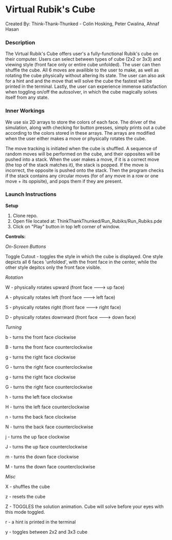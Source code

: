 # Virtual Rubik's Cube
Created By: Think-Thank-Thunked - Colin Hosking, Peter Cwalina, Ahnaf Hasan

### Description 
The Virtual Rubik's Cube offers user's a fully-functional Rubik's cube on their computer.
Users can select between types of cube (2x2 or 3x3) and viewing style (front face only or entire cube unfolded). 
The user can then shuffle the cube.
All 6 moves are availible to the user to make, as well as rotating the cube physically without altering its state.
The user can also ask for a hint and and the move that will solve the cube the fastest will be printed in the terminal.
Lastly, the user can experience immense satisfaction when toggling on/off the autosolver, in which the cube magically solves itself from any state.

### Inner Workings
We use six 2D arrays to store the colors of each face. 
The driver of the simulation, along with checking for button presses, simply prints out a cube according to the colors 
stored in these arrays. The arrays are modified when the user either makes a move or physically rotates the cube.

The move tracking is initiated when the cube is shuffled. A sequence of random moves will be performed on the cube, 
and their opposites will be pushed into a stack. When the user makes a move, if it is a correct move (the top of the stack
matches it), the stack is popped. If the move is incorrect, the opposite is pushed onto the stack. Then the program checks
if the stack contains any circular moves (for of any move in a row or one move + its oppisite), and pops them if they are present.

### Launch Instructions

**Setup**
1. Clone repo.
2. Open file located at: ThinkThankThunked/Run_Rubiks/Run_Rubiks.pde  
3. Click on "Play" button in top left corner of window.

**Controls:**

*On-Screen Buttons*

Toggle Cutout - toggles the style in which the cube is displayed. One style depicts all 6 faces 'unfolded', with the front face in the center, while the other style depitcs only the front face visible.

*Rotation*

W - physically rotates upward (front face ---> up face)

A - physically rotates left (front face ---> left face)

S - physically rotates right (front face ---> right face)

D - physically rotates downward (front face ---> down face)

*Turning*

b - turns the front face clockwise

B - turns the front face counterclockwise

g - turns the right face clockwise

G - turns the right face counterclockwise

g - turns the right face clockwise

G - turns the right face counterclockwise

h - turns the left face clockwise

H - turns the left face counterclockwise

n - turns the back face clockwise

N - turns the back face counterclockwise

j - turns the up face clockwise

J - turns the up face counterclockwise

m - turns the down face clockwise

M - turns the down face counterclockwise

*Misc*

X - shuffles the cube

z - resets the cube 

Z - TOGGLES the solution animation. Cube will solve before your eyes with this mode toggled.

r - a hint is printed in the terminal

y - toggles between 2x2 and 3x3 cube
